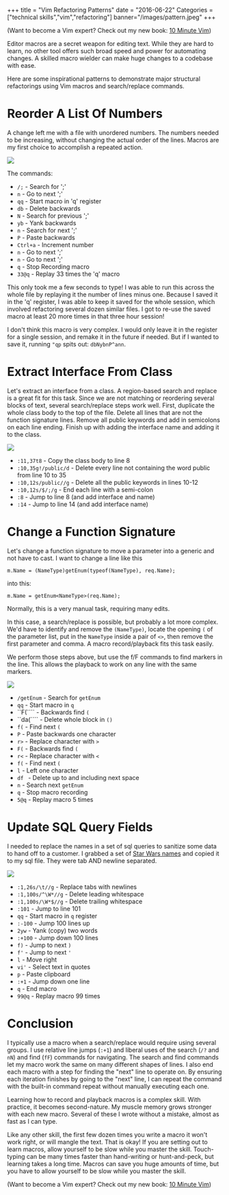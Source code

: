 +++
title = "Vim Refactoring Patterns"
date = "2016-06-22"
Categories = ["technical skills","vim","refactoring"]
banner="/images/pattern.jpeg"
+++

(Want to become a Vim expert? Check out my new book: [10 Minute Vim](https://leanpub.com/deliberatevim))

Editor macros are a secret weapon for editing text. While they are hard to
learn, no other tool offers such broad speed and power for automating changes. A
skilled macro wielder can make huge changes to a codebase with ease.

Here are some inspirational patterns to demonstrate major structural
refactorings using Vim macros and search/replace commands.

<!-- # Macro Saving -->

<!-- When you build a complex macro and want to save it for later, just save it off -->
<!-- to a file. Since a macro is just a list of commands to execute, you can copy and -->
<!-- paste macros into registers just like text: -->

<!-- * ```"qp``` - Paste the 'q' register contents -->
<!-- * ```"qy``` - Insert selected text into the 'q' register -->

# Reorder A List Of Numbers

A change left me with a file with unordered numbers. The numbers needed to be
increasing, without changing the actual order of the lines. Macros are my first
choice to accomplish a repeated action.

<img class="pull-left" src="/images/proto-macro-small.gif"></img>
<div class="container-fluid">
</div>

The commands:

* ```/;``` - Search for ';'
* ```n```  - Go to next ';'
* ```qq``` - Start macro in 'q' register
* ```db``` - Delete backwards
* ```N```  - Search for previous ';'
* ```yb``` - Yank backwards
* ```n```  - Search for next ';'
* ```P```  - Paste backwards
* ```Ctrl+a``` - Increment number
* ```n```  - Go to next ';'
* ```n```  - Go to next ';'
* ```q```  - Stop Recording macro
* ```33@q``` - Replay 33 times the 'q' macro

This only took me a few seconds to type! I was able to run this across the whole
file by replaying it the number of lines minus one. Because I saved it in the
'q' register, I was able to keep it saved for the whole session, which involved
refactoring several dozen similar files. I got to re-use the saved macro at
least 20 more times in that three hour session!

I don't think this macro is very complex. I would only leave it in the register
for a single session, and remake it in the future if needed. But if I wanted to
save it, running ```"qp``` spits out: ```dbNybnP^ann```.

<div class="container-fluid">
</div>

# Extract Interface From Class 

Let's extract an interface from a class. A region-based search and replace is a
great fit for this task. Since we are not matching or reordering several blocks
of text, several search/replace steps work well. First, duplicate the whole
class body to the top of the file. Delete all lines that are not the function
signature lines. Remove all public keywords and add in semicolons on each line
ending. Finish up with adding the interface name and adding it to the class.

<img class="pull-left" src="/images/interface-small.gif"></img>
<div class="container-fluid">
</div>

* ```:11,37t8``` - Copy the class body to line 8
* ```:10,35g!/public/d``` - Delete every line not containing the word public from
  line 10 to 35
* ```:10,12s/public//g``` - Delete all the public keywords in lines 10-12
* ```:10,12s/$/;/g``` - End each line with a semi-colon
* ```:8``` - Jump to line 8 (and add interface and name)
* ```:14``` - Jump to line 14 (and add interface name)

<div class="container-fluid">
</div>

# Change a Function Signature

Let's change a function signature to move a parameter into a generic and not
have to cast. I want to change a line like this

``` m.Name = (NameType)getEnum(typeof(NameType), req.Name); ```

into this:

``` m.Name = getEnum<NameType>(req.Name); ```

Normally, this is a very manual task, requiring many edits.

In this case, a search/replace is possible, but probably a lot more complex.
We'd have to identify and remove the ```(NameType)```, locate the opening
```(``` of the parameter list, put in the ```NameType``` inside a pair of
```<>```, then remove the first parameter and comma. A macro record/playback
fits this task easily.

We perform those steps above, but use the f/F commands to find markers in the
line. This allows the playback to work on any line with the same markers.

<img src="/images/generic2.gif"></img>
<div class="container-fluid">
</div>

* ```/getEnum``` - Search for ```getEnum```
* ```qq``` - Start macro in ```q```
* ``F(```` - Backwards find ```(```
* ``da(```` - Delete whole block in ```()```
* ```f(``` - Find next ```(```
* ```P``` - Paste backwards one character
* ```r>``` - Replace character with ```>```
* ```F(``` - Backwards find ```(```
* ```r<``` - Replace character with ```<```
* ```f(``` - Find next ```(```
* ```l``` - Left one character
* ```df ``` - Delete up to and including next space
* ```n``` - Search next ```getEnum```
* ```q``` - Stop macro recording
* ```5@q``` - Replay macro 5 times

<div class="container-fluid">
</div>

# Update SQL Query Fields

I needed to replace the names in a set of sql queries to sanitize some data to
hand off to a customer. I grabbed a set of
[Star Wars names](http://www.dimfuture.net/starwars/random/generate.php) and
copied it to my sql file. They were tab AND newline separated.

<img src="/images/rename.gif"></img>
<div class="container-fluid">
</div>

* ```:1,26s/\t//g``` - Replace tabs with newlines
* ```:1,100s/^\W*//g``` - Delete leading whitespace
* ```:1,100s/\W*$//g``` - Delete trailing whitespace
* ```:101``` - Jump to line 101
* ```qq``` - Start macro in ```q``` register
* ```:-100``` - Jump 100 lines up
* ```2yw``` - Yank (copy) two words
* ```:+100``` - Jump down 100 lines
* ```f)``` - Jump to next ```)```
* ```f'``` - Jump to next ```'```
* ```l``` - Move right
* ```vi'``` - Select text in quotes
* ```p``` - Paste clipboard
* ```:+1``` - Jump down one line
* ```q``` - End macro
* ```99@q``` - Replay macro 99 times

# Conclusion

I typically use a macro when a search/replace would require using several
groups. I use relative line jumps (```:+1```) and liberal uses of the search
(```/?``` and ```nN```) and find (```fF```) commands for navigating. The search
and find commands let my macro work the same on many different shapes of lines.
I also end each macro with a step for finding the "next" line to operate on. By
ensuring each iteration finishes by going to the "next" line, I can repeat the
command with the built-in command repeat without manually executing each one.

Learning how to record and playback macros is a complex skill. With practice, it
becomes second-nature. My muscle memory grows stronger with each new macro.
Several of these I wrote without a mistake, almost as fast as I can type.

Like any other skill, the first few dozen times you write a macro it won't work
right, or will mangle the text. That is okay! If you are setting out to learn
macros, allow yourself to be slow while you master the skill. Touch-typing can
be many times faster than hand-writing or hunt-and-peck, but learning takes a
long time. Macros can save you huge amounts of time, but you have to allow
yourself to be slow while you master the skill.

(Want to become a Vim expert? Check out my new book: [10 Minute Vim](https://leanpub.com/deliberatevim))
